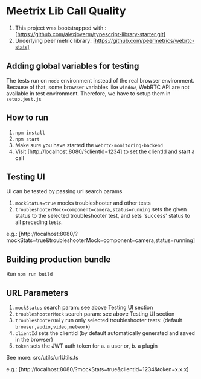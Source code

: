 # Meetrix Lib Call Quality

1. This project was bootstrapped with : [https://github.com/alexjoverm/typescript-library-starter.git]
2. Underlying peer metric library: [https://github.com/peermetrics/webrtc-stats]

## Adding global variables for testing

The tests run on `node` environment instead of the real browser environment. Because of that, some browser variables like `window`, WebRTC API are not available in test environment. Therefore, we have to setup them in `setup.jest.js`

## How to run

1. `npm install`
2. `npm start`
3. Make sure you have started the `webrtc-monitoring-backend`
4. Visit [http://localhost:8080/?clientId=1234] to set the clientId and start a call

## Testing UI

UI can be tested by passing url search params

1. `mockStatus=true` mocks troubleshooter and other tests
2. `troubleshooterMock=component=camera,status=running` sets the given status to the selected troubleshooter test, and sets 'success' status to all preceding tests.

e.g.: [http://localhost:8080/?mockStats=true&troubleshooterMock=component=camera,status=running]

## Building production bundle

Run `npm run build`

## URL Parameters

1. `mockStatus` search param: see above Testing UI section
2. `troubleshooterMock` search param: see above Testing UI section
3. `troubleshooterOnly` run only selected troubleshooter tests: (default `browser,audio,video,network`)
4. `clientId` sets the clientId (by default automatically generated and saved in the browser)
5. `token` sets the JWT auth token for a. a user or, b. a plugin

See more: src/utils/urlUtils.ts

e.g.: [http://localhost:8080/?mockStats=true&clientId=1234&token=x.x.x]
